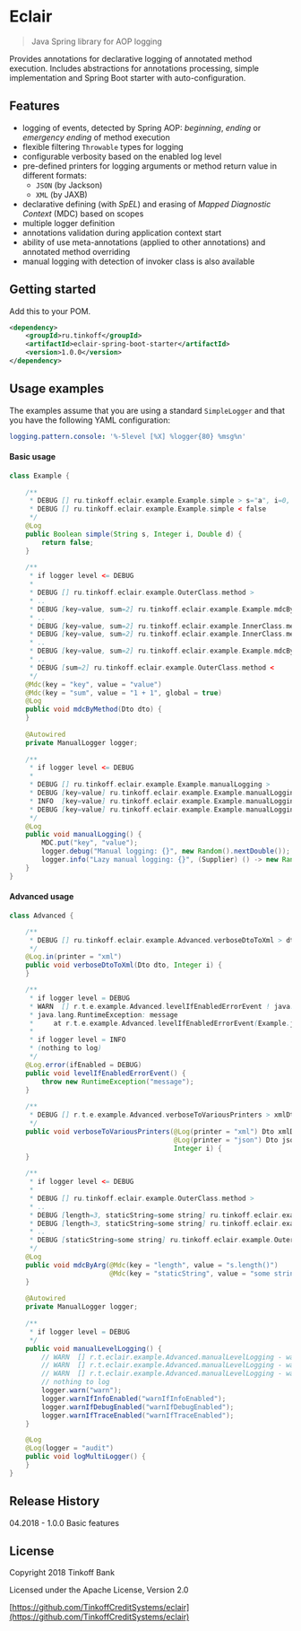 # Eclair
> Java Spring library for AOP logging

Provides annotations for declarative logging of annotated method execution.
Includes abstractions for annotations processing, simple implementation and Spring Boot starter with auto-configuration.

## Features

* logging of events, detected by Spring AOP: *beginning*, *ending* or *emergency ending* of method execution
* flexible filtering `Throwable` types for logging
* configurable verbosity based on the enabled log level
* pre-defined printers for logging arguments or method return value in different formats:
    * `JSON` (by Jackson)
    * `XML` (by JAXB)
* declarative defining (with *SpEL*) and erasing of *Mapped Diagnostic Context* (MDC) based on scopes
* multiple logger definition
* annotations validation during application context start
* ability of use meta-annotations (applied to other annotations) and annotated method overriding
* manual logging with detection of invoker class is also available

## Getting started

Add this to your POM.

```xml
<dependency>
    <groupId>ru.tinkoff</groupId>
    <artifactId>eclair-spring-boot-starter</artifactId>
    <version>1.0.0</version>
</dependency>
```

## Usage examples

The examples assume that you are using a standard `SimpleLogger` and that you have the following YAML configuration: 

```yaml
logging.pattern.console: '%-5level [%X] %logger{80} %msg%n'
```

#### Basic usage

```java
class Example {
    
    /**
     * DEBUG [] ru.tinkoff.eclair.example.Example.simple > s="a", i=0, d=0.0
     * DEBUG [] ru.tinkoff.eclair.example.Example.simple < false
     */
    @Log
    public Boolean simple(String s, Integer i, Double d) {
        return false;
    }
    
    /**
     * if logger level <= DEBUG
     *
     * DEBUG [] ru.tinkoff.eclair.example.OuterClass.method >
     * ..
     * DEBUG [key=value, sum=2] ru.tinkoff.eclair.example.Example.mdcByMethod > Dto{i=0, s='null'}
     * ..
     * DEBUG [key=value, sum=2] ru.tinkoff.eclair.example.InnerClass.method >
     * DEBUG [key=value, sum=2] ru.tinkoff.eclair.example.InnerClass.method <
     * ..
     * DEBUG [key=value, sum=2] ru.tinkoff.eclair.example.Example.mdcByMethod <
     * ..
     * DEBUG [sum=2] ru.tinkoff.eclair.example.OuterClass.method <
     */
    @Mdc(key = "key", value = "value")
    @Mdc(key = "sum", value = "1 + 1", global = true)
    @Log
    public void mdcByMethod(Dto dto) {
    }
    
    @Autowired
    private ManualLogger logger;
    
    /**
     * if logger level <= DEBUG
     *
     * DEBUG [] ru.tinkoff.eclair.example.Example.manualLogging >
     * DEBUG [key=value] ru.tinkoff.eclair.example.Example.manualLogging - Manual logging: 0.123
     * INFO  [key=value] ru.tinkoff.eclair.example.Example.manualLogging - Lazy manual logging: 0.456
     * DEBUG [key=value] ru.tinkoff.eclair.example.Example.manualLogging <
     */
    @Log
    public void manualLogging() {
        MDC.put("key", "value");
        logger.debug("Manual logging: {}", new Random().nextDouble());
        logger.info("Lazy manual logging: {}", (Supplier) () -> new Random().nextDouble());
    }
}
```

#### Advanced usage

```java
class Advanced {

    /**
     * DEBUG [] ru.tinkoff.eclair.example.Advanced.verboseDtoToXml > dto=<dto><i>0</i></dto>
     */
    @Log.in(printer = "xml")
    public void verboseDtoToXml(Dto dto, Integer i) {
    }

    /**
     * if logger level = DEBUG
     * WARN  [] r.t.e.example.Advanced.levelIfEnabledErrorEvent ! java.lang.RuntimeException: message
     * java.lang.RuntimeException: message
     *     at r.t.e.example.Advanced.levelIfEnabledErrorEvent(Example.java:167)
     *
     * if logger level = INFO
     * (nothing to log)
     */
    @Log.error(ifEnabled = DEBUG)
    public void levelIfEnabledErrorEvent() {
        throw new RuntimeException("message");
    }
    
    /**
     * DEBUG [] r.t.e.example.Advanced.verboseToVariousPrinters > xmlDto=<dto><i>0</i></dto>, jsonDto={"i":0,"s":null}
     */
    public void verboseToVariousPrinters(@Log(printer = "xml") Dto xmlDto,
                                         @Log(printer = "json") Dto jsonDto,
                                         Integer i) {
    }
    
    /**
     * if logger level <= DEBUG
     *
     * DEBUG [] ru.tinkoff.eclair.example.OuterClass.method >
     * ..
     * DEBUG [length=3, staticString=some string] ru.tinkoff.eclair.example.Advanced.mdcByArg > Dto{i=0, s='null'}
     * DEBUG [length=3, staticString=some string] ru.tinkoff.eclair.example.Advanced.mdcByArg <
     * ..
     * DEBUG [staticString=some string] ru.tinkoff.eclair.example.OuterClass.method <
     */
    @Log
    public void mdcByArg(@Mdc(key = "length", value = "s.length()")
                         @Mdc(key = "staticString", value = "some string", global = true) Dto dto) {
    }
    
    @Autowired
    private ManualLogger logger;
    
    /**
     * if logger level = DEBUG
     */
    public void manualLevelLogging() {
        // WARN  [] r.t.eclair.example.Advanced.manualLevelLogging - warn
        // WARN  [] r.t.eclair.example.Advanced.manualLevelLogging - warnIfInfoEnabled
        // WARN  [] r.t.eclair.example.Advanced.manualLevelLogging - warnIfDebugEnabled
        // nothing to log
        logger.warn("warn");
        logger.warnIfInfoEnabled("warnIfInfoEnabled");
        logger.warnIfDebugEnabled("warnIfDebugEnabled");
        logger.warnIfTraceEnabled("warnIfTraceEnabled");
    }

    @Log
    @Log(logger = "audit")
    public void logMultiLogger() {
    }
}
```

## Release History

04.2018 - 1.0.0 Basic features

## License

Copyright 2018 Tinkoff Bank

Licensed under the Apache License, Version 2.0

[https://github.com/TinkoffCreditSystems/eclair](https://github.com/TinkoffCreditSystems/eclair)